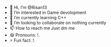 - 👋 Hi, I’m @Risan13
- 👀 I’m interested in Game devolopment
- 🌱 I’m currently learning C++
- 💞️ I’m looking to collaborate on nothing currently
- 📫 How to reach me Just dm me
- 😄 Pronouns: !.
- ⚡ Fun fact: !.

<!---
Risan13/Risan13 is a ✨ special ✨ repository because its `README.md` (this file) appears on your GitHub profile.
You can click the Preview link to take a look at your changes.
--->
